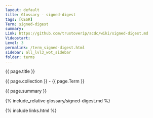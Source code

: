 ```yaml
---
layout: default
title: Glossary - signed-digest
tags: [CESR]
Term: signed-digest
summary: 
Link: https://github.com/trustoverip/acdc/wiki/signed-digest.md
Videostart: 
Level: 3
permalink: /term_signed-digest.html
sidebar: all_lvl3_wot_sidebar
folder: terms
---
```


{{ page.title }}

{{ page.collection }} - {{ page.Term }}

   {{ page.summary }}

{% include_relative glossary/signed-digest.md %}

 {% include links.html %} 

